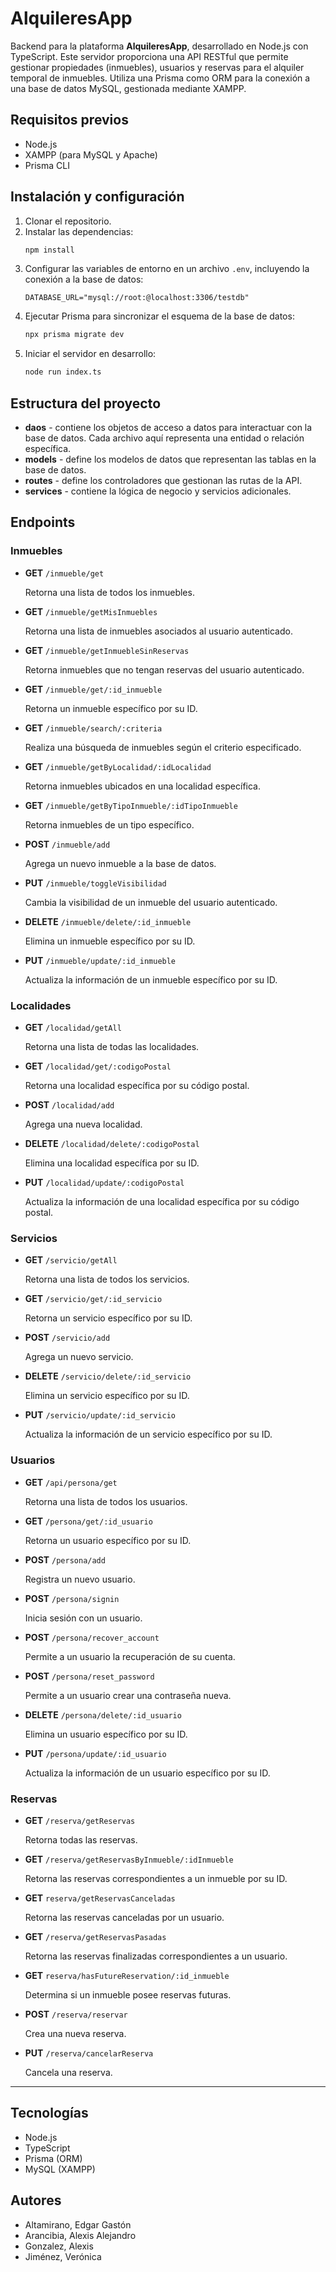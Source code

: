 # AlquileresApp
Backend para la plataforma **AlquileresApp**, desarrollado en Node.js con TypeScript. Este servidor proporciona una API RESTful que permite gestionar propiedades (inmuebles), usuarios y reservas para el alquiler temporal de inmuebles. Utiliza una Prisma como ORM para la conexión a una base de datos MySQL, gestionada mediante XAMPP.

## Requisitos previos
- Node.js
- XAMPP (para MySQL y Apache)
- Prisma CLI

## Instalación y configuración

1. Clonar el repositorio.
2. Instalar las dependencias:
   ```bash
   npm install
   ```
3. Configurar las variables de entorno en un archivo ``.env``, incluyendo la conexión a la base de datos:
   ```plaintext
   DATABASE_URL="mysql://root:@localhost:3306/testdb"
   ```
4. Ejecutar Prisma para sincronizar el esquema de la base de datos:
   ```bash
   npx prisma migrate dev
   ```
5. Iniciar el servidor en desarrollo:
   ```bash
   node run index.ts
   ```
## Estructura del proyecto
- **daos** - contiene los objetos de acceso a datos para interactuar con la base de datos. Cada archivo aquí representa una entidad o relación específica.
- **models** - define los modelos de datos que representan las tablas en la base de datos.
- **routes** - define los controladores que gestionan las rutas de la API.
- **services** - contiene la lógica de negocio y servicios adicionales.

## Endpoints
### Inmuebles
- **GET** `/inmueble/get`

  Retorna una lista de todos los inmuebles.

- **GET** `/inmueble/getMisInmuebles`  

  Retorna una lista de inmuebles asociados al usuario autenticado.

- **GET** `/inmueble/getInmuebleSinReservas`  

  Retorna inmuebles que no tengan reservas del usuario autenticado.

- **GET** `/inmueble/get/:id_inmueble`  

  Retorna un inmueble específico por su ID.

- **GET** `/inmueble/search/:criteria`  

  Realiza una búsqueda de inmuebles según el criterio especificado.

- **GET** `/inmueble/getByLocalidad/:idLocalidad`  

  Retorna inmuebles ubicados en una localidad específica.

- **GET** `/inmueble/getByTipoInmueble/:idTipoInmueble`  

  Retorna inmuebles de un tipo específico.

- **POST** `/inmueble/add`  

  Agrega un nuevo inmueble a la base de datos.

- **PUT** `/inmueble/toggleVisibilidad`  

  Cambia la visibilidad de un inmueble del usuario autenticado.

- **DELETE** `/inmueble/delete/:id_inmueble`  

  Elimina un inmueble específico por su ID.

- **PUT** `/inmueble/update/:id_inmueble`  

  Actualiza la información de un inmueble específico por su ID.

### Localidades
- **GET** `/localidad/getAll`  

  Retorna una lista de todas las localidades.

- **GET** `/localidad/get/:codigoPostal`

  Retorna una localidad específica por su código postal.

- **POST** `/localidad/add`  

  Agrega una nueva localidad.

- **DELETE** `/localidad/delete/:codigoPostal`  

  Elimina una localidad específica por su ID.

- **PUT** `/localidad/update/:codigoPostal`

  Actualiza la información de una localidad específica por su código postal.

### Servicios
- **GET** `/servicio/getAll`  

  Retorna una lista de todos los servicios.

- **GET** `/servicio/get/:id_servicio`  

  Retorna un servicio específico por su ID.

- **POST** `/servicio/add`  

  Agrega un nuevo servicio.

- **DELETE** `/servicio/delete/:id_servicio`  

  Elimina un servicio específico por su ID.

- **PUT** `/servicio/update/:id_servicio`

  Actualiza la información de un servicio específico por su ID.

### Usuarios
- **GET** `/api/persona/get`  

  Retorna una lista de todos los usuarios.

- **GET** `/persona/get/:id_usuario`  

  Retorna un usuario específico por su ID.

- **POST** `/persona/add`  

  Registra un nuevo usuario.

- **POST** `/persona/signin`

  Inicia sesión con un usuario.

- **POST** `/persona/recover_account`

  Permite a un usuario la recuperación de su cuenta.

- **POST** `/persona/reset_password`

  Permite a un usuario crear una contraseña nueva.

- **DELETE** `/persona/delete/:id_usuario`  

  Elimina un usuario específico por su ID.

- **PUT** `/persona/update/:id_usuario`

  Actualiza la información de un usuario específico por su ID.

### Reservas
- **GET** `/reserva/getReservas`  

  Retorna todas las reservas.

- **GET** `/reserva/getReservasByInmueble/:idInmueble`

  Retorna las reservas correspondientes a un inmueble por su ID.

- **GET** `reserva/getReservasCanceladas`

  Retorna las reservas canceladas por un usuario.

- **GET** `/reserva/getReservasPasadas`

  Retorna las reservas finalizadas correspondientes a un usuario.

- **GET** `reserva/hasFutureReservation/:id_inmueble`

  Determina si un inmueble posee reservas futuras.

- **POST** `/reserva/reservar`  

  Crea una nueva reserva.

- **PUT** `/reserva/cancelarReserva`  

  Cancela una reserva.

---


## Tecnologías
- Node.js
- TypeScript
- Prisma (ORM)
- MySQL (XAMPP)

## Autores
- Altamirano, Edgar Gastón
- Arancibia, Alexis Alejandro
- Gonzalez, Alexis
- Jiménez, Verónica
